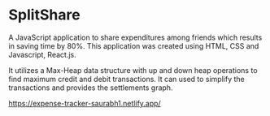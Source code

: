 # SplitShare

A JavaScript application to share expenditures among friends which results in saving time by 80%. This application was created using HTML, CSS and Javascript, React.js.

It utilizes a Max-Heap data structure with up and down heap operations to find maximum credit and debit transactions.
It can used to simplify the transactions and provides the settlements graph.

https://expense-tracker-saurabh1.netlify.app/